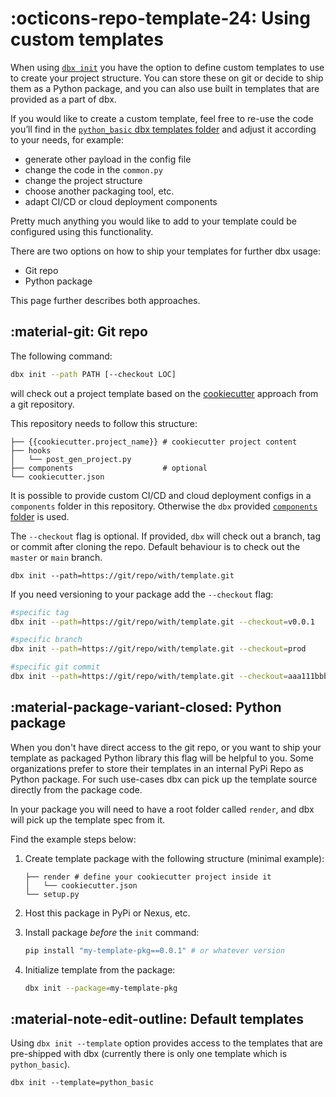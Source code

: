 # :octicons-repo-template-24: Using custom templates

When using [`dbx init`](../../reference/cli.md#dbx-init) you have the option to define custom templates to use to create your project structure.
You can store these on git or decide to ship them as a Python package, and you can also use built in templates that are provided as a part of dbx.

If you would like to create a custom template, feel free to re-use the code you’ll find in the
[`python_basic` dbx templates folder](https://github.com/databrickslabs/dbx/tree/main/dbx/templates/projects/python_basic) and adjust it according to your needs, for example:

- generate other payload in the config file
- change the code in the `common.py`
- change the project structure
- choose another packaging tool, etc.
- adapt CI/CD or cloud deployment components

Pretty much anything you would like to add to your template could be configured using this functionality.

There are two options on how to ship your templates for further dbx usage:
- Git repo
- Python package

This page further describes both approaches.

## :material-git: Git repo

The following command:
```bash
dbx init --path PATH [--checkout LOC]
```
will check out a project template based on the [cookiecutter](https://cookiecutter.readthedocs.io/en/latest/index.html) approach from a git repository.

This repository needs to follow this structure:
```
├── {{cookiecutter.project_name}} # cookiecutter project content
├── hooks
│   └── post_gen_project.py
├── components                    # optional
└── cookiecutter.json
```

It is possible to provide custom CI/CD and cloud deployment configs in a `components` folder in this repository. Otherwise the `dbx` provided [`components` folder](https://github.com/databrickslabs/dbx/tree/main/dbx/templates/projects/python_basic/components) is used.


The `--checkout` flag is optional. If provided, `dbx` will check out a branch, tag or commit after cloning the repo. Default behaviour is to check out the `master` or `main` branch.

```
dbx init --path=https://git/repo/with/template.git
```

If you need versioning to your package add the `--checkout` flag:
```bash
#specific tag
dbx init --path=https://git/repo/with/template.git --checkout=v0.0.1

#specific branch
dbx init --path=https://git/repo/with/template.git --checkout=prod

#specific git commit
dbx init --path=https://git/repo/with/template.git --checkout=aaa111bbb
```

## :material-package-variant-closed: Python package

When you don't have direct access to the git repo, or you want to ship your template as packaged Python library this flag will be helpful to you.
Some organizations prefer to store their templates in an internal PyPi Repo as Python package. For such use-cases dbx can pick up the template source directly from the package code.

In your package you will need to have a root folder called `render`, and dbx will pick up the template spec from it.

Find the example steps below:

   1. Create template package with the following structure (minimal example):

      ```
      ├── render # define your cookiecutter project inside it
      │   └── cookiecutter.json
      └── setup.py
      ```

   2. Host this package in PyPi or Nexus, etc.
   3. Install package *before* the `init` command:
        ```bash
        pip install "my-template-pkg==0.0.1" # or whatever version
        ```
   4. Initialize template from the package:
        ```bash
        dbx init --package=my-template-pkg
        ```

## :material-note-edit-outline: Default templates

Using `dbx init --template` option provides access to the templates that are pre-shipped with dbx (currently there is only one template which is `python_basic`).

```
dbx init --template=python_basic
```
